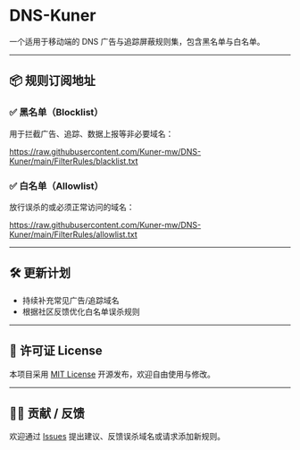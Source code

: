 # DNS-Kuner

一个适用于移动端的 DNS 广告与追踪屏蔽规则集，包含黑名单与白名单。

---

## 📦 规则订阅地址

### ✅ 黑名单（Blocklist）

用于拦截广告、追踪、数据上报等非必要域名：

https://raw.githubusercontent.com/Kuner-mw/DNS-Kuner/main/FilterRules/blacklist.txt

### ✅ 白名单（Allowlist）

放行误杀的或必须正常访问的域名：

https://raw.githubusercontent.com/Kuner-mw/DNS-Kuner/main/FilterRules/allowlist.txt

---

## 🛠️ 更新计划

- 持续补充常见广告/追踪域名
- 根据社区反馈优化白名单误杀规则

---

## 📄 许可证 License

本项目采用 [MIT License](LICENSE) 开源发布，欢迎自由使用与修改。

---

## 🙋‍♀️ 贡献 / 反馈

欢迎通过 [Issues](https://github.com/Kuner-mw/DNS-Kuner/issues) 提出建议、反馈误杀域名或请求添加新规则。
